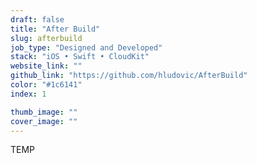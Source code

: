 ```yaml
---
draft: false
title: "After Build"
slug: afterbuild
job_type: "Designed and Developed"
stack: "iOS • Swift • CloudKit"
website_link: ""
github_link: "https://github.com/hludovic/AfterBuild"
color: "#1c6141"
index: 1

thumb_image: ""
cover_image: ""
---
```


TEMP
